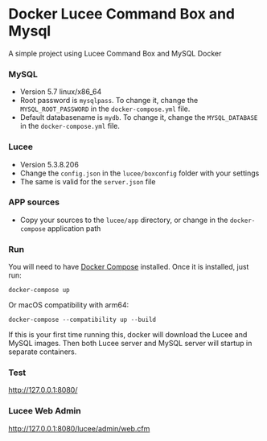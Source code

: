 # Docker Lucee Command Box and Mysql

A simple project using Lucee Command Box and MySQL Docker

### MySQL

* Version 5.7 linux/x86_64
* Root password is `mysqlpass`. To change it, change the `MYSQL_ROOT_PASSWORD`
  in the `docker-compose.yml` file.
* Default databasename is `mydb`. To change it, change the `MYSQL_DATABASE`
  in the `docker-compose.yml` file.

### Lucee

* Version 5.3.8.206
* Change the `config.json` in the `lucee/boxconfig` folder with your settings
* The same is valid for the `server.json` file 

### APP sources

* Copy your sources to the `lucee/app` directory, or change in the `docker-compose` application path

### Run

You will need to have [Docker Compose][docker-compose] installed. Once it is installed, just run:

```
docker-compose up
```

Or macOS compatibility with arm64:

```
docker-compose --compatibility up --build
```

If this is your first time running this, docker will download the Lucee and MySQL images. 
Then both Lucee server and MySQL server will startup in separate containers.

### Test

http://127.0.0.1:8080/

### Lucee Web Admin

http://127.0.0.1:8080/lucee/admin/web.cfm

[docker-compose]: https://docs.docker.com/compose/